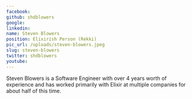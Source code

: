 ```yaml
---
facebook: 
github: shdblowers
google: 
linkedin: 
name: Steven Blowers
position: Elixirish Person (Rekki)
pic_url: /uploads/steven-blowers.jpeg
slug: steven-blowers
twitter: shdblowers
youtube: 
---
```

<p>Steven Blowers is a Software Engineer with over 4 years worth of experience and has worked primarily with Elixir at multiple companies for about half of this time.</p>
